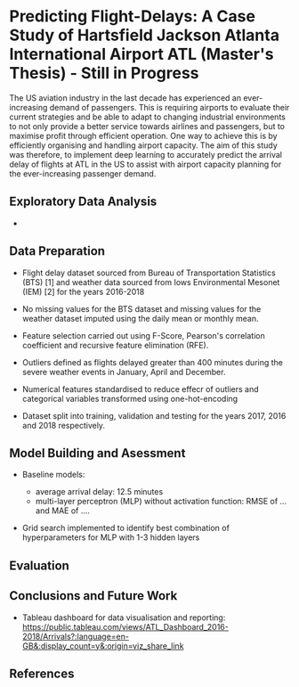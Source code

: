 # Predicting Flight-Delays: A Case Study of Hartsfield Jackson Atlanta International Airport ATL (Master's Thesis) - **Still in Progress**
The US aviation industry in the last decade has experienced an ever-increasing demand of passengers. This is requiring airports to evaluate their current strategies and be able to adapt to changing industrial environments to not only provide a better service towards airlines and passengers, but to maximise profit through efficient operation. One way to achieve this is by efficiently organising and handling airport capacity. The aim of this study was therefore, to implement deep learning to accurately predict the arrival delay of flights at ATL in the US to assist with airport capacity planning for the ever-increasing passenger demand.

## Exploratory Data Analysis

* 


## Data Preparation
* Flight delay dataset sourced from Bureau of Transportation Statistics (BTS) [1] and weather data sourced from Iows Environmental Mesonet (IEM) [2] for the years 2016-2018

* No missing values for the BTS dataset and missing values for the weather dataset imputed using the daily mean or monthly mean.

* Feature selection carried out using F-Score, Pearson's correlation coefficient and recursive feature elimination (RFE).

* Outliers defined as flights delayed greater than 400 minutes during the severe weather events in January, April and December.

* Numerical features standardised to reduce effecr of outliers and categorical variables transformed using one-hot-encoding

* Dataset split into training, validation and testing for the years 2017, 2016 and 2018 respectively. 

## Model Building and Asessment

* Baseline models:
  * average arrival delay: 12.5 minutes
  * multi-layer perceptron (MLP) without activation function: RMSE of ... and MAE of ....

* Grid search implemented to identify best combination of hyperparameters for MLP with 1-3 hidden layers

## Evaluation

## Conclusions and Future Work

* Tableau dashboard for data visualisation and reporting:
https://public.tableau.com/views/ATL_Dashboard_2016-2018/Arrivals?:language=en-GB&:display_count=y&:origin=viz_share_link

## References
